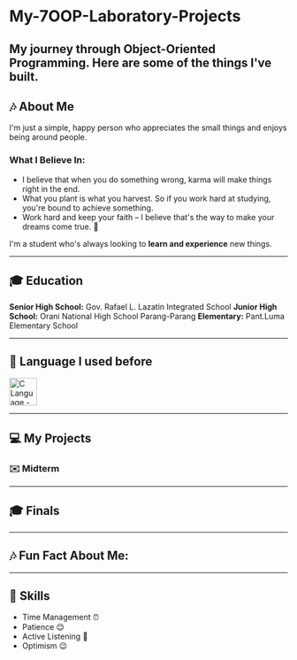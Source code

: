 # My-7OOP-Laboratory-Projects

My journey through Object-Oriented Programming. Here are some of the things I've built.
---
## :notes: About Me
I'm just a simple, happy person who appreciates the small things and enjoys being around people.

### What I Believe In:
- I believe that when you do something wrong, karma will make things right in the end.
- What you plant is what you harvest. So if you work hard at studying, you're bound to achieve something.
- Work hard and keep your faith – I believe that's the way to make your dreams come true. :milky_way:

I'm a student who's always looking to **learn and experience** new things.

---

## :mortar_board: Education
**Senior High School:** Gov. Rafael L. Lazatin Integrated School
**Junior High School:** Orani National High School Parang-Parang
**Elementary:** Pant.Luma Elementary School

---

## :page_with_curl: Language I used before
<img src="https://www.kindpng.com/picc/m/355-3559040_c-language-c-programming-logo-png-transparent-png.png" alt="C Language - C Programming Logo Png, Transparent Png@kindpng.com" height="50"/>

---

## :computer: My Projects
### :envelope: Midterm

---

## :mortar_board: Finals

---

## :notes: Fun Fact About Me:

---

## :sparkler: Skills
- Time Management :alarm_clock:
- Patience :relieved:
- Active Listening :yellow_heart:
- Optimism :wink:
